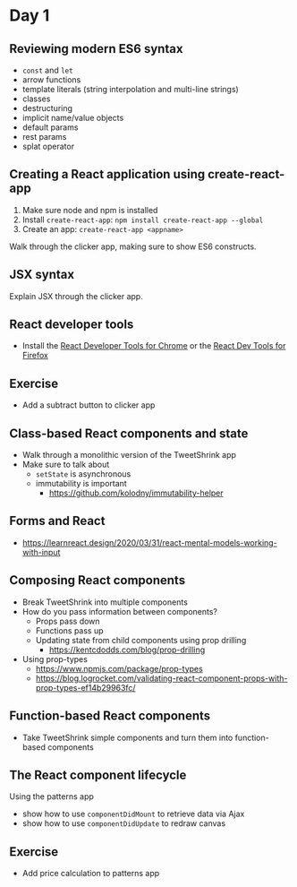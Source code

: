 # Day 1

## Reviewing modern ES6 syntax

* `const` and `let`
* arrow functions
* template literals (string interpolation and multi-line strings)
* classes
* destructuring
* implicit name/value objects
* default params
* rest params
* splat operator

## Creating a React application using create-react-app

1. Make sure node and npm is installed
2. Install `create-react-app`: `npm install create-react-app --global`
3. Create an app: `create-react-app <appname>`

Walk through the clicker app, making sure to show ES6 constructs.

## JSX syntax

Explain JSX through the clicker app.

## React developer tools

- Install the [React Developer Tools for Chrome](https://chrome.google.com/webstore/detail/react-developer-tools/fmkadmapgofadopljbjfkapdkoienihi?hl=en) or the [React Dev Tools for Firefox](https://addons.mozilla.org/en-US/firefox/addon/react-devtools/)

## Exercise

- Add a subtract button to clicker app

## Class-based React components and state

- Walk through a monolithic version of the TweetShrink app
- Make sure to talk about
  - `setState` is asynchronous
  - immutability is important
    - https://github.com/kolodny/immutability-helper

## Forms and React

- https://learnreact.design/2020/03/31/react-mental-models-working-with-input

## Composing React components

- Break TweetShrink into multiple components
- How do you pass information between components?
  - Props pass down
  - Functions pass up
  - Updating state from child components using prop drilling
     - https://kentcdodds.com/blog/prop-drilling
- Using prop-types 
  - https://www.npmjs.com/package/prop-types
  - https://blog.logrocket.com/validating-react-component-props-with-prop-types-ef14b29963fc/

## Function-based React components

- Take TweetShrink simple components and turn them into function-based components

## The React component lifecycle

Using the patterns app

- show how to use `componentDidMount` to retrieve data via Ajax
- show how to use `componentDidUpdate` to redraw canvas

## Exercise

- Add price calculation to patterns app
